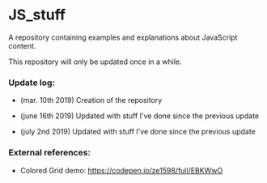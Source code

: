 # JS_stuff
A repository containing examples and explanations about JavaScript content.

This repository will only be updated once in a while.


### Update log:

* (mar. 10th 2019) Creation of the repository

* (june 16th 2019) Updated with stuff I've done since the previous update

* (july 2nd 2019) Updated with stuff I've done since the previous update

### External references:

* Colored Grid demo: https://codepen.io/ze1598/full/EBKWwO
